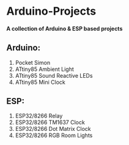 # Arduino-Projects
#### A collection of Arduino & ESP based projects
## Arduino:
1. Pocket Simon
2. ATtiny85 Ambient Light 
3. ATtiny85 Sound Reactive LEDs
4. ATtiny85 Mini Clock
## ESP:
1. ESP32/8266 Relay
2. ESP32/8266 TM1637 Clock
3. ESP32/8266 Dot Matrix Clock
4. ESP32/8266 RGB Room Lights

